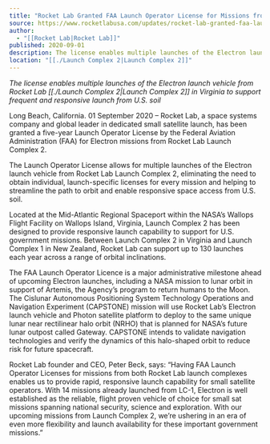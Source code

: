 ```yaml
---
title: "Rocket Lab Granted FAA Launch Operator License for Missions from Launch Complex 2  "
source: https://www.rocketlabusa.com/updates/rocket-lab-granted-faa-launch-operator-license-for-missions-from-launch-complex-2/
author:
  - "[[Rocket Lab|Rocket Lab]]"
published: 2020-09-01
description: The license enables multiple launches of the Electron launch vehicle from Rocket Lab Launch Complex 2 in Virginia to support frequent and responsive launch from U.S. soil
location: "[[./Launch Complex 2|Launch Complex 2]]"
---
```

*The license enables multiple launches of the Electron launch vehicle from Rocket Lab [[./Launch Complex 2|Launch Complex 2]] in Virginia to support frequent and responsive launch from U.S. soil*

Long Beach, California. 01 September 2020 – Rocket Lab, a space systems company and global leader in dedicated small satellite launch, has been granted a five-year Launch Operator License by the Federal Aviation Administration (FAA) for Electron missions from Rocket Lab Launch Complex 2.

The Launch Operator License allows for multiple launches of the Electron launch vehicle from Rocket Lab Launch Complex 2, eliminating the need to obtain individual, launch-specific licenses for every mission and helping to streamline the path to orbit and enable responsive space access from U.S. soil.

Located at the Mid-Atlantic Regional Spaceport within the NASA’s Wallops Flight Facility on Wallops Island, Virginia, Launch Complex 2 has been designed to provide responsive launch capability to support for U.S. government missions. Between Launch Complex 2 in Virginia and Launch Complex 1 in New Zealand, Rocket Lab can support up to 130 launches each year across a range of orbital inclinations.

The FAA Launch Operator Licence is a major administrative milestone ahead of upcoming Electron launches, including a NASA mission to lunar orbit in support of Artemis, the Agency’s program to return humans to the Moon. The Cislunar Autonomous Positioning System Technology Operations and Navigation Experiment (CAPSTONE) mission will use Rocket Lab’s Electron launch vehicle and Photon satellite platform to deploy to the same unique lunar near rectilinear halo orbit (NRHO) that is planned for NASA’s future lunar outpost called Gateway. CAPSTONE intends to validate navigation technologies and verify the dynamics of this halo-shaped orbit to reduce risk for future spacecraft.

Rocket Lab founder and CEO, Peter Beck, says: “Having FAA Launch Operator Licenses for missions from both Rocket Lab launch complexes enables us to provide rapid, responsive launch capability for small satellite operators. With 14 missions already launched from LC-1, Electron is well established as the reliable, flight proven vehicle of choice for small sat missions spanning national security, science and exploration. With our upcoming missions from Launch Complex 2, we’re ushering in an era of even more flexibility and launch availability for these important government missions.”